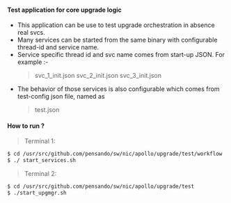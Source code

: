#### Test application for core upgrade logic
- This application can be use to test upgrade orchestration in absence real svcs.
- Many services can be started from the same binary with configurable thread-id and service name.
- Service specific thread id and svc name comes from start-up JSON.  For example :-
    > svc_1_init.json
    > svc_2_init.json
    > svc_3_init.json
- The behavior of those services is also configurable which comes from test-config json file, named as
    > test.json

#### How to run ?
> Terminal 1:

```sh
$ cd /usr/src/github.com/pensando/sw/nic/apollo/upgrade/test/workflow
$ ./ start_services.sh
```

>Terminal 2:

```sh
$ cd /usr/src/github.com/pensando/sw/nic/apollo/upgrade/test
$ ./start_upgmgr.sh
```
